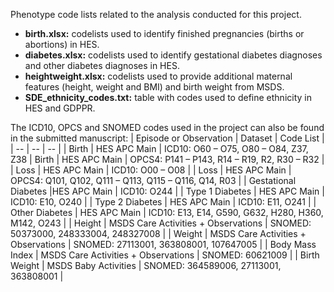 Phenotype code lists related to the analysis conducted for this project.
- **birth.xlsx:** codelists used to identify finished pregnancies (births or abortions) in HES.
- **diabetes.xlsx:** codelists used to identify gestational diabetes diagnoses and other diabetes diagnoses in HES.
- **heightweight.xlsx:** codelists used to provide additional maternal features (height, weight and BMI) and birth weight from MSDS.
- **SDE_ethnicity_codes.txt:** table with codes used to define ethnicity in HES and GDPPR.

The ICD10, OPCS and SNOMED codes used in the project can also be found in the submitted manuscript:
| Episode or Observation | Dataset | Code List |
| -- | -- | -- |
| Birth | HES APC Main | ICD10: O60 – O75, O80 – O84, Z37, Z38
| Birth | HES APC Main | OPCS4: P141 – P143, R14 – R19, R2, R30 – R32 |
| Loss | HES APC Main |	ICD10: O00 – O08 |
| Loss | HES APC Main |	OPCS4: Q101, Q102, Q111 – Q113, Q115 – Q116, Q14, R03 |
| Gestational Diabetes |HES APC Main | ICD10: O244 |
| Type 1 Diabetes | HES APC Main | ICD10: E10, O240 |
| Type 2 Diabetes | HES APC Main | ICD10: E11, O241 |
| Other Diabetes | HES APC Main | ICD10: E13, E14, G590, G632, H280, H360, M142, O243 |
| Height | MSDS Care Activities + Observations | SNOMED: 50373000, 248333004, 248327008 |
| Weight | MSDS Care Activities + Observations | SNOMED: 27113001, 363808001, 107647005 |
| Body Mass Index | MSDS Care Activities + Observations | SNOMED: 60621009 |
| Birth Weight | MSDS Baby Activities | SNOMED: 364589006, 27113001, 363808001 |


